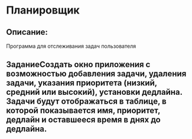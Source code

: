 # Планировщик
## Описание:
Программа для отслеживания задач пользователя
## ЗаданиеСоздать окно приложения с возможностью добавления задачи, удаления задачи, указания приоритета (низкий, средний или высокий), установки дедлайна. Задачи будут отображаться в таблице, в которой показывается имя, приоритет, дедлайн и оставшееся время в днях до дедлайна.
